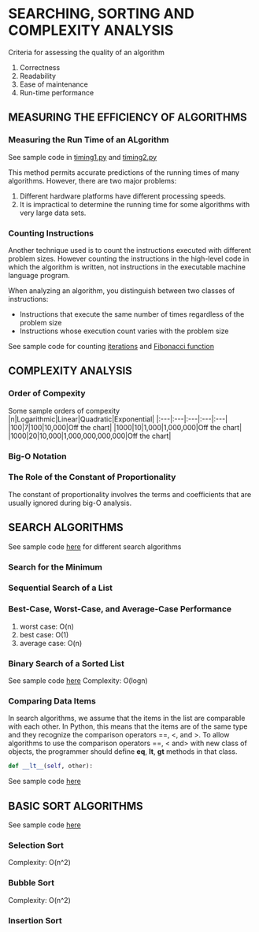 # SEARCHING, SORTING AND COMPLEXITY ANALYSIS
Criteria for assessing the quality of an algorithm
1. Correctness
2. Readability
3. Ease of maintenance
4. Run-time performance

## MEASURING THE EFFICIENCY OF ALGORITHMS

### Measuring the Run Time of an ALgorithm
See sample code in [timing1.py](/Chapter3/timing1.py) and [timing2.py](/Chapter3/timing2.py)

This method permits accurate predictions of the running times of many algorithms. However, there are two major problems:
1. Different hardware platforms have different processing speeds. 
2. It is impractical to determine the running time for some algorithms with very large data sets.

### Counting Instructions
Another technique used is to count the instructions executed with different problem sizes. However counting the instructions in the high-level code in which the algorithm is written, not instructions in the executable machine language program.

When analyzing an algorithm, you distinguish between two classes of instructions:
* Instructions that execute the same number of times regardless of the problem size
* Instructions whose execution count varies with the problem size

See sample code for counting [iterations](/Chapter3/counting.py) and [Fibonacci function](/Chapter3/countfib.py)

## COMPLEXITY ANALYSIS
### Order of Compexity
Some sample orders of compexity
|n|Logarithmic|Linear|Quadratic|Exponential|
|:---|:---|:---|:---|:---|
|100|7|100|10,000|Off the chart|
|1000|10|1,000|1,000,000|Off the chart|
|1000|20|10,000|1,000,000,000,000|Off the chart|

### Big-O Notation

### The Role of the Constant of Proportionality
The constant of proportionality involves the terms and coefficients that are usually ignored during big-O analysis.


## SEARCH ALGORITHMS
See sample code [here](/Chapter3/Search.py) for different search algorithms

### Search for the Minimum
### Sequential Search of a List
### Best-Case, Worst-Case, and Average-Case Performance
1. worst case: O(n)
2. best case: O(1)
3. average case: O(n)

### Binary Search of a Sorted List
See sample code [here](/Chapter3/Search.py)
Complexity: O(logn)

### Comparing Data Items
In search algorithms, we assume that the items in the list are comparable with each other. In Python, this means that the items are of the same type and they recognize the comparison operators ==, <, and >.
To allow algorithms to use the comparison operators ==, < and> with new class of objects, the programmer should define __eq__, __lt__, __gt__ methods in that class.
```python
def __lt__(self, other):
```
See sample code [here](/Chapter3/SavingAccount.py)

## BASIC SORT ALGORITHMS
See sample code [here](/Chapter3/sort.py)
### Selection Sort
Complexity: O(n^2)
### Bubble Sort
Complexity: O(n^2)
### Insertion Sort